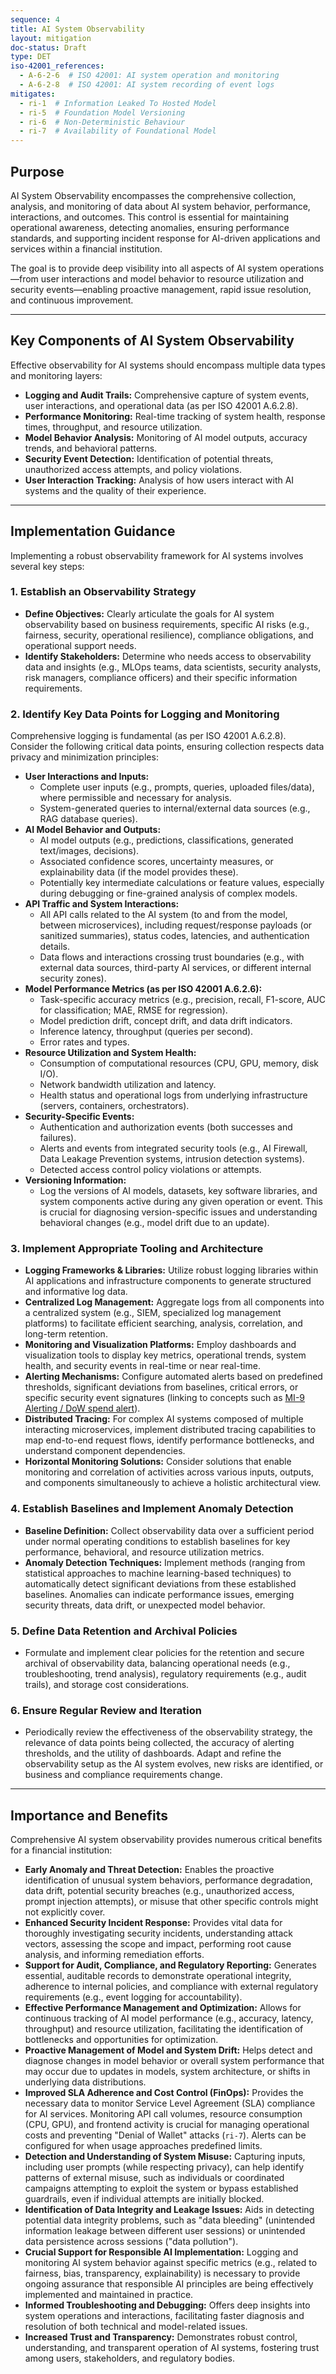 ```yaml
---
sequence: 4
title: AI System Observability
layout: mitigation
doc-status: Draft
type: DET
iso-42001_references:
  - A-6-2-6  # ISO 42001: AI system operation and monitoring
  - A-6-2-8  # ISO 42001: AI system recording of event logs
mitigates:
  - ri-1  # Information Leaked To Hosted Model
  - ri-5  # Foundation Model Versioning
  - ri-6  # Non-Deterministic Behaviour
  - ri-7  # Availability of Foundational Model
---
```


## Purpose

AI System Observability encompasses the comprehensive collection, analysis, and monitoring of data about AI system behavior, performance, interactions, and outcomes. This control is essential for maintaining operational awareness, detecting anomalies, ensuring performance standards, and supporting incident response for AI-driven applications and services within a financial institution.

The goal is to provide deep visibility into all aspects of AI system operations—from user interactions and model behavior to resource utilization and security events—enabling proactive management, rapid issue resolution, and continuous improvement.

---
## Key Components of AI System Observability

Effective observability for AI systems should encompass multiple data types and monitoring layers:

* **Logging and Audit Trails:** Comprehensive capture of system events, user interactions, and operational data (as per ISO 42001 A.6.2.8).
* **Performance Monitoring:** Real-time tracking of system health, response times, throughput, and resource utilization.
* **Model Behavior Analysis:** Monitoring of AI model outputs, accuracy trends, and behavioral patterns.
* **Security Event Detection:** Identification of potential threats, unauthorized access attempts, and policy violations.
* **User Interaction Tracking:** Analysis of how users interact with AI systems and the quality of their experience.

---
## Implementation Guidance

Implementing a robust observability framework for AI systems involves several key steps:

### 1. Establish an Observability Strategy
* **Define Objectives:** Clearly articulate the goals for AI system observability based on business requirements, specific AI risks (e.g., fairness, security, operational resilience), compliance obligations, and operational support needs.
* **Identify Stakeholders:** Determine who needs access to observability data and insights (e.g., MLOps teams, data scientists, security analysts, risk managers, compliance officers) and their specific information requirements.

### 2. Identify Key Data Points for Logging and Monitoring
Comprehensive logging is fundamental (as per ISO 42001 A.6.2.8). Consider the following critical data points, ensuring collection respects data privacy and minimization principles:

* **User Interactions and Inputs:**
    * Complete user inputs (e.g., prompts, queries, uploaded files/data), where permissible and necessary for analysis.
    * System-generated queries to internal/external data sources (e.g., RAG database queries).
* **AI Model Behavior and Outputs:**
    * AI model outputs (e.g., predictions, classifications, generated text/images, decisions).
    * Associated confidence scores, uncertainty measures, or explainability data (if the model provides these).
    * Potentially key intermediate calculations or feature values, especially during debugging or fine-grained analysis of complex models.
* **API Traffic and System Interactions:**
    * All API calls related to the AI system (to and from the model, between microservices), including request/response payloads (or sanitized summaries), status codes, latencies, and authentication details.
    * Data flows and interactions crossing trust boundaries (e.g., with external data sources, third-party AI services, or different internal security zones).
* **Model Performance Metrics (as per ISO 42001 A.6.2.6):**
    * Task-specific accuracy metrics (e.g., precision, recall, F1-score, AUC for classification; MAE, RMSE for regression).
    * Model prediction drift, concept drift, and data drift indicators.
    * Inference latency, throughput (queries per second).
    * Error rates and types.
* **Resource Utilization and System Health:**
    * Consumption of computational resources (CPU, GPU, memory, disk I/O).
    * Network bandwidth utilization and latency.
    * Health status and operational logs from underlying infrastructure (servers, containers, orchestrators).
* **Security-Specific Events:**
    * Authentication and authorization events (both successes and failures).
    * Alerts and events from integrated security tools (e.g., AI Firewall, Data Leakage Prevention systems, intrusion detection systems).
    * Detected access control policy violations or attempts.
* **Versioning Information:**
    * Log the versions of AI models, datasets, key software libraries, and system components active during any given operation or event. This is crucial for diagnosing version-specific issues and understanding behavioral changes (e.g., model drift due to an update).

### 3. Implement Appropriate Tooling and Architecture
* **Logging Frameworks & Libraries:** Utilize robust logging libraries within AI applications and infrastructure components to generate structured and informative log data.
* **Centralized Log Management:** Aggregate logs from all components into a centralized system (e.g., SIEM, specialized log management platforms) to facilitate efficient searching, analysis, correlation, and long-term retention.
* **Monitoring and Visualization Platforms:** Employ dashboards and visualization tools to display key metrics, operational trends, system health, and security events in real-time or near real-time.
* **Alerting Mechanisms:** Configure automated alerts based on predefined thresholds, significant deviations from baselines, critical errors, or specific security event signatures (linking to concepts such as [MI-9 Alerting / DoW spend alert](#mi-9)).
* **Distributed Tracing:** For complex AI systems composed of multiple interacting microservices, implement distributed tracing capabilities to map end-to-end request flows, identify performance bottlenecks, and understand component dependencies.
* **Horizontal Monitoring Solutions:** Consider solutions that enable monitoring and correlation of activities across various inputs, outputs, and components simultaneously to achieve a holistic architectural view.

### 4. Establish Baselines and Implement Anomaly Detection
* **Baseline Definition:** Collect observability data over a sufficient period under normal operating conditions to establish baselines for key performance, behavioral, and resource utilization metrics.
* **Anomaly Detection Techniques:** Implement methods (ranging from statistical approaches to machine learning-based techniques) to automatically detect significant deviations from these established baselines. Anomalies can indicate performance issues, emerging security threats, data drift, or unexpected model behavior.

### 5. Define Data Retention and Archival Policies
* Formulate and implement clear policies for the retention and secure archival of observability data, balancing operational needs (e.g., troubleshooting, trend analysis), regulatory requirements (e.g., audit trails), and storage cost considerations.

### 6. Ensure Regular Review and Iteration
* Periodically review the effectiveness of the observability strategy, the relevance of data points being collected, the accuracy of alerting thresholds, and the utility of dashboards. Adapt and refine the observability setup as the AI system evolves, new risks are identified, or business and compliance requirements change.

---
## Importance and Benefits

Comprehensive AI system observability provides numerous critical benefits for a financial institution:

* **Early Anomaly and Threat Detection:** Enables the proactive identification of unusual system behaviors, performance degradation, data drift, potential security breaches (e.g., unauthorized access, prompt injection attempts), or misuse that other specific controls might not explicitly cover.
* **Enhanced Security Incident Response:**  Provides vital data for thoroughly investigating security incidents, understanding attack vectors, assessing the scope and impact, performing root cause analysis, and informing remediation efforts.
* **Support for Audit, Compliance, and Regulatory Reporting:**  Generates essential, auditable records to demonstrate operational integrity, adherence to internal policies, and compliance with external regulatory requirements (e.g., event logging for accountability). 
* **Effective Performance Management and Optimization:**  Allows for continuous tracking of AI model performance (e.g., accuracy, latency, throughput) and resource utilization, facilitating the identification of bottlenecks and opportunities for optimization.
* **Proactive Management of Model and System Drift:**  Helps detect and diagnose changes in model behavior or overall system performance that may occur due to updates in models, system architecture, or shifts in underlying data distributions.
* **Improved SLA Adherence and Cost Control (FinOps):**  Provides the necessary data to monitor Service Level Agreement (SLA) compliance for AI services. Monitoring API call volumes, resource consumption (CPU, GPU), and frontend activity is crucial for managing operational costs and preventing "Denial of Wallet" attacks (`ri-7`). Alerts can be configured for when usage approaches predefined limits.
* **Detection and Understanding of System Misuse:**  Capturing inputs, including user prompts (while respecting privacy), can help identify patterns of external misuse, such as individuals or coordinated campaigns attempting to exploit the system or bypass established guardrails, even if individual attempts are initially blocked. 
* **Identification of Data Integrity and Leakage Issues:**  Aids in detecting potential data integrity problems, such as "data bleeding" (unintended information leakage between different user sessions) or unintended data persistence across sessions ("data pollution"). 
* **Crucial Support for Responsible AI Implementation:**  Logging and monitoring AI system behavior against specific metrics (e.g., related to fairness, bias, transparency, explainability) is necessary to provide ongoing assurance that responsible AI principles are being effectively implemented and maintained in practice. 
* **Informed Troubleshooting and Debugging:**  Offers deep insights into system operations and interactions, facilitating faster diagnosis and resolution of both technical and model-related issues.
* **Increased Trust and Transparency:**  Demonstrates robust control, understanding, and transparent operation of AI systems, fostering trust among users, stakeholders, and regulatory bodies.
